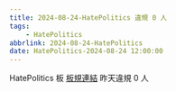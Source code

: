 ```yaml
---
title: 2024-08-24-HatePolitics 違規 0 人
tags:
    - HatePolitics
abbrlink: 2024-08-24-HatePolitics
date: HatePolitics-2024-08-24 12:00:00
---
```

HatePolitics 板 [板規連結](https://www.ptt.cc/bbs/HatePolitics/M.1617115262.A.D60.html)
昨天違規 0 人
